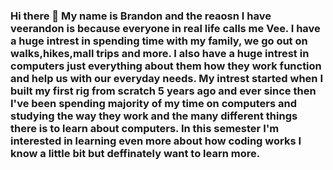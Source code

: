 ### Hi there 👋 My name is Brandon and the reaosn I have veerandon is because everyone in real life calls me Vee. I have a huge intrest in spending time with my family, we go out on walks,hikes,mall trips and more. I also have a huge intrest in computers just everything about them how they work function and help us with our everyday needs. My intrest started when I built my first rig from scratch 5 years ago and ever since then I've been spending majority of my time on computers and studying the way they work and the many different things there is to learn about computers. In this semester I'm interested in learning even more about how coding works I know a little bit but deffinately want to learn more. 

<!--
**veerandon/veerandon** is a ✨ _special_ ✨ repository because its `README.md` (this file) appears on your GitHub profile.

Here are some ideas to get you started:

- 🔭 I’m currently working on ...
- 🌱 I’m currently learning ...
- 👯 I’m looking to collaborate on ...
- 🤔 I’m looking for help with ...
- 💬 Ask me about ...
- 📫 How to reach me: ...
- 😄 Pronouns: ...
- ⚡ Fun fact: ...
-->
